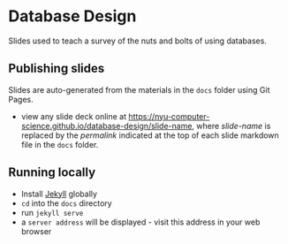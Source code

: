 # Database Design

Slides used to teach a survey of the nuts and bolts of using databases.

## Publishing slides

Slides are auto-generated from the materials in the `docs` folder using Git Pages.
- view any slide deck online at https://nyu-computer-science.github.io/database-design/slide-name, where *slide-name* is replaced by the *permalink* indicated at the top of each slide markdown file in the `docs` folder.

## Running locally

- Install [Jekyll](https://jekyllrb.com/) globally
- `cd` into the `docs` directory
- run `jekyll serve`
- a `server address` will be displayed - visit this address in your web browser
